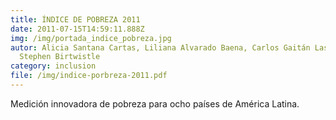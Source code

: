 ```yaml
---
title: ÍNDICE DE POBREZA 2011
date: 2011-07-15T14:59:11.888Z
img: /img/portada_indice_pobreza.jpg
autor: Alicia Santana Cartas, Liliana Alvarado Baena, Carlos Gaitán Lastras,
  Stephen Birtwistle
category: inclusion
file: /img/indice-porbreza-2011.pdf
---
```

<!--StartFragment-->

Medición innovadora de pobreza para ocho países de América Latina.

<!--EndFragment-->